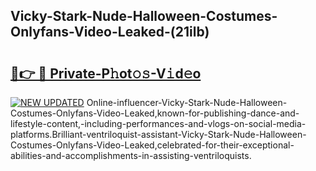 ## Vicky-Stark-Nude-Halloween-Costumes-Onlyfans-Video-Leaked-(21ilb)


# <h2><a href="https://mediaupload.pro?-19M">🔗👉 🔴 Private-P𝚑ot𝚘𝚜-V𝚒d𝚎o</a></h2>

[![NEW UPDATED](https://i.imgur.com/0qMVB7G.gif)](https://mediaupload.pro?-19M)
Online-influencer-Vicky-Stark-Nude-Halloween-Costumes-Onlyfans-Video-Leaked,known-for-publishing-dance-and-lifestyle-content,-including-performances-and-vlogs-on-social-media-platforms.Brilliant-ventriloquist-assistant-Vicky-Stark-Nude-Halloween-Costumes-Onlyfans-Video-Leaked,celebrated-for-their-exceptional-abilities-and-accomplishments-in-assisting-ventriloquists.  